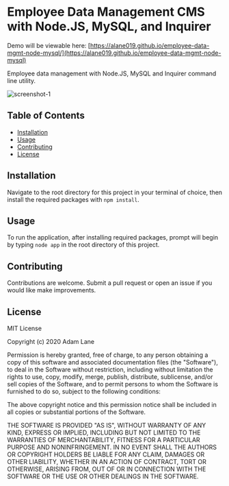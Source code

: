 # Employee Data Management CMS with Node.JS, MySQL, and Inquirer

Demo will be viewable here: [https://alane019.github.io/employee-data-mgmt-node-mysql/](https://alane019.github.io/employee-data-mgmt-node-mysql)

Employee data management with Node.JS, MySQL and Inquirer command line utility.

![screenshot-1](https://raw.githubusercontent.com/alane019/employee-data-mgmt-node-mysql/main/assets/images/snip-html.png)

## Table of Contents
* [Installation](#Installation)
* [Usage](#Usage)
* [Contributing](#Contributing)
* [License](#License)

## Installation

Navigate to the root directory for this project in your terminal of choice, then install the required packages with `npm install`.

## Usage

To run the application, after installing required packages, prompt will begin by typing `node app` in the root directory of this project.

## Contributing

Contributions are welcome. Submit a pull request or open an issue if you would like make improvements.

## License

MIT License

Copyright (c) 2020 Adam Lane

Permission is hereby granted, free of charge, to any person obtaining a copy of this software and associated documentation files (the "Software"), to deal in the Software without restriction, including without limitation the rights to use, copy, modify, merge, publish, distribute, sublicense, and/or sell copies of the Software, and to permit persons to whom the Software is furnished to do so, subject to the following conditions:

The above copyright notice and this permission notice shall be included in all copies or substantial portions of the Software.

THE SOFTWARE IS PROVIDED "AS IS", WITHOUT WARRANTY OF ANY KIND, EXPRESS OR IMPLIED, INCLUDING BUT NOT LIMITED TO THE WARRANTIES OF MERCHANTABILITY, FITNESS FOR A PARTICULAR PURPOSE AND NONINFRINGEMENT. IN NO EVENT SHALL THE AUTHORS OR COPYRIGHT HOLDERS BE LIABLE FOR ANY CLAIM, DAMAGES OR OTHER LIABILITY, WHETHER IN AN ACTION OF CONTRACT, TORT OR OTHERWISE, ARISING FROM, OUT OF OR IN CONNECTION WITH THE SOFTWARE OR THE USE OR OTHER DEALINGS IN THE SOFTWARE.
